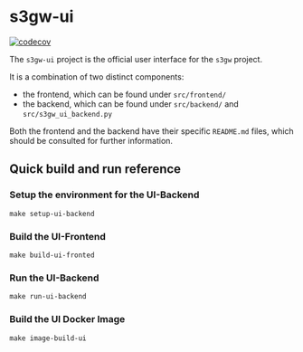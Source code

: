 # s3gw-ui

[![codecov](https://codecov.io/gh/aquarist-labs/s3gw-ui/branch/main/graph/badge.svg?token=NGRK33SXRB)](https://codecov.io/gh/aquarist-labs/s3gw-ui)

The `s3gw-ui` project is the official user interface for the `s3gw` project.

It is a combination of two distinct components:

- the frontend, which can be found under `src/frontend/`
- the backend, which can be found under `src/backend/` and
  `src/s3gw_ui_backend.py`

Both the frontend and the backend have their specific `README.md` files, which
should be consulted for further information.

## Quick build and run reference

### Setup the environment for the UI-Backend

```shell
make setup-ui-backend
```

### Build the UI-Frontend

```shell
make build-ui-fronted
```

### Run the UI-Backend

```shell
make run-ui-backend
```

### Build the UI Docker Image

```shell
make image-build-ui
```
